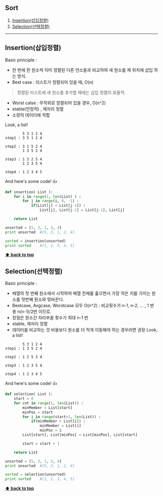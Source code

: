 ## Sort 

  1. [Insertion(삽입정렬)](#Insertion)
  1. [Selection(선택정렬)](#Selection)

---
  

## Insertion(삽입정렬)

Basic principle :

 * 한 번에 한 원소씩 이미 정렬된 다른 언소들과 비교하여 새 원소를 제 위치에 삽입 하는 방식.
 * Best case : 리스트가 정렬되어 있을 때, O(n)
 > 정렬된 리스트에 새 원소를 추가할 때에는 삽입 정렬이 효율적.
 * Worst calse : 무작위로 정렬되어 있을 경우, O(n^2)
 * stable(안정적) , 제자리 정렬
 * 소량의 데이터에 적합
 	
Look, a list!
```
		5 3 1 2 4
step1 : 3 5 1 2 4

step2 : 3 1 5 2 4
		1 3 5 2 4

step3 : 1 3 2 5 4
		1 2 3 5 4
        
step4 : 1 2 3 4 5
```
And here's some code! :+1:

```python
def insertion( List ):
	for i in range(1, len(List) ) :
		for j in range(i, 0, -1) :
			if(List[j] < List[j-1]) :
				List[j], List[j-1] = List[j-1], List[j]

	return List

unsorted = [5, 3, 1, 2, 4]
print unsorted	#[5, 3, 1, 2, 4]

sorted = insertion(unsorted)
print sorted	#[1, 2, 3, 4, 5]
```
**[⬆ back to top](#Sort)**

## Selection(선택정렬)

Basic principle :

 * 배열의 첫 번째 원소에서 시작하여 배열 전체를 훑으면서 가장 작은 키를 가지는 원소를 첫번째 원소와 맞바꾼다.
 * Bestcase, Avgcase, Worstcase 모두 O(n^2) : 비교횟수가 n-1, n-2, ... , 1 번 총 n(n-1)/2번 이므로.
 * 장점은 원소간 자리부꿈 횟수가 최대 n-1 번
 * stable, 제자리 정렬
 * 데이터를 비교하는 것 비용보다 원소를 더 적게 이동해야 하는 경우라면 권장
Look, a list!
```
		5 3 1 2 4
step1 : 1 3 5 2 4

step2 : 1 2 5 3 4
		
step3 : 1 2 3 5 4
		
step4 : 1 2 3 4 5
```
And here's some code! :+1:

```python
def selection( List ):
	start = 0
	for cnt in range(1, len(List)) :
		minMember = List[start]
		minPos = start
		for i in range(start+1, len(List)) :
			if(minMember > List[i]) :
				minMember = List[i]
				minPos = i
		List[start], List[minPos] = List[minPos], List[start]

		start = start + 1

	return List

unsorted = [5, 3, 1, 2, 4]
print unsorted	#[5, 3, 1, 2, 4]

sorted = selection(unsorted)
print sorted	#[1, 2, 3, 4, 5]
```
**[⬆ back to top](#Sort)**
